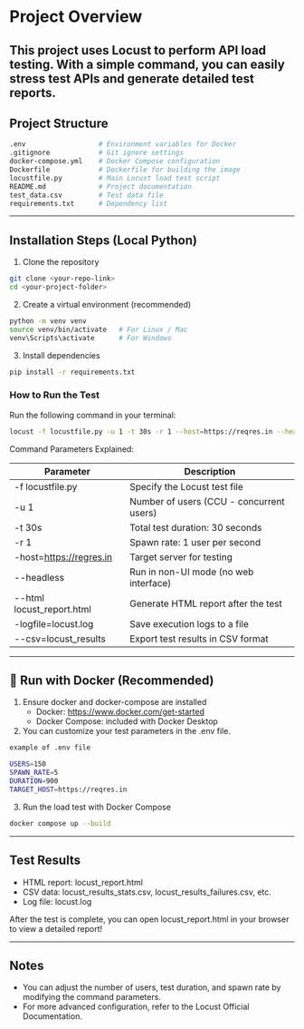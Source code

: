 # Project Overview

This project uses Locust to perform API load testing.
With a simple command, you can easily stress test APIs and generate detailed test reports.
---
## Project Structure
```bash
.env                  # Environment variables for Docker
.gitignore            # Git ignore settings
docker-compose.yml    # Docker Compose configuration
Dockerfile            # Dockerfile for building the image
locustfile.py         # Main Locust load test script
README.md             # Project documentation
test_data.csv         # Test data file 
requirements.txt      # Dependency list
```
---
## Installation Steps (Local Python)
1. Clone the repository
```bash
git clone <your-repo-link>
cd <your-project-folder>
````
2. Create a virtual environment (recommended)
```bash
python -m venv venv
source venv/bin/activate   # For Linux / Mac
venv\Scripts\activate      # For Windows
```
3. Install dependencies
```bash
pip install -r requirements.txt
````
### How to Run the Test
Run the following command in your terminal:
```bash
locust -f locustfile.py -u 1 -t 30s -r 1 --host=https://reqres.in --headless --html locust_report.html --logfile=locust.log --csv=locust_results
```
Command Parameters Explained:

| Parameter                 | Description                          |
|---------------------------|--------------------------------------|
| -f locustfile.py          | Specify the Locust test file         |
| -u 1                      | Number of users (CCU - concurrent users) |
| -t 30s                    | Total test duration: 30 seconds      |
| -r 1                      | Spawn rate: 1 user per second        |
| -host=https://regres.in   | Target server for testing            |
| --headless                | Run in non-UI mode (no web interface)|
| --html locust_report.html | Generate HTML report after the test|
| -logfile=locust.log       | Save execution logs to a file|
| --csv=locust_results      | Export test results in CSV format|

---
## 🐳 Run with Docker (Recommended)
1. Ensure docker and docker-compose are installed
   - Docker: https://www.docker.com/get-started
   - Docker Compose: included with Docker Desktop
2. You can customize your test parameters in the .env file.
```bash
example of .env file

USERS=150
SPAWN_RATE=5
DURATION=900
TARGET_HOST=https://reqres.in
```
3. Run the load test with Docker Compose
```bash
docker compose up --build
```
---

## Test Results
- HTML report: locust_report.html
- CSV data: locust_results_stats.csv, locust_results_failures.csv, etc.
- Log file: locust.log

After the test is complete, you can open locust_report.html in your browser to view a detailed report!

---
## Notes
- You can adjust the number of users, test duration, and spawn rate by modifying the command parameters.
- For more advanced configuration, refer to the Locust Official Documentation.


